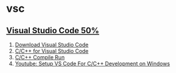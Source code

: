 # vsc
## [Visual Studio Code 50%](https://insights.stackoverflow.com/survey/2019)
1. [Download Visual Studio Code](https://code.visualstudio.com/download)
2. [C/C++ for Visual Studio Code](https://code.visualstudio.com/docs/cpp/config-msvc)
3. [C/C++ Compile Run](https://marketplace.visualstudio.com/items?itemName=danielpinto8zz6.c-cpp-compile-run)
4. [Youtube: Setup VS Code For C/C++ Development on Windows](https://youtu.be/xj-A3REo2SY)
